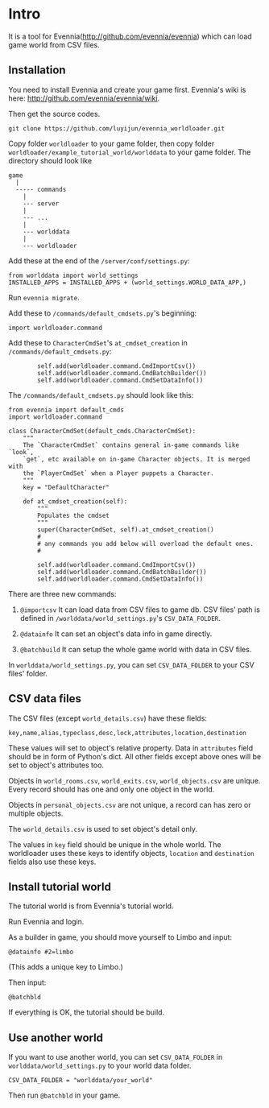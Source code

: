 # Intro
It is a tool for Evennia(http://github.com/evennia/evennia) which can load game world from CSV files.


## Installation
You need to install Evennia and create your game first. Evennia's wiki is here: http://github.com/evennia/evennia/wiki.

Then get the source codes.
```
git clone https://github.com/luyijun/evennia_worldloader.git
```

Copy folder ```worldloader``` to your game folder, then copy folder ```worldloader/example_tutorial_world/worlddata``` to your game folder. The directory should look like

```
game
  |
  ----- commands  
    |
    --- server
    |
    --- ...
    |
    --- worlddata
    |
    --- worldloader
```

Add these at the end of the ```/server/conf/settings.py```:
```
from worlddata import world_settings
INSTALLED_APPS = INSTALLED_APPS + (world_settings.WORLD_DATA_APP,)
```

Run ```evennia migrate```.
  
Add these to ```/commands/default_cmdsets.py```'s beginning:
```
import worldloader.command
```

Add these to ```CharacterCmdSet```'s ```at_cmdset_creation``` in ```/commands/default_cmdsets.py```:

```
        self.add(worldloader.command.CmdImportCsv())
        self.add(worldloader.command.CmdBatchBuilder())
        self.add(worldloader.command.CmdSetDataInfo())
```

The ```/commands/default_cmdsets.py``` should look like this:
```
from evennia import default_cmds
import worldloader.command

class CharacterCmdSet(default_cmds.CharacterCmdSet):
    """
    The `CharacterCmdSet` contains general in-game commands like `look`,
    `get`, etc available on in-game Character objects. It is merged with
    the `PlayerCmdSet` when a Player puppets a Character.
    """
    key = "DefaultCharacter"

    def at_cmdset_creation(self):
        """
        Populates the cmdset
        """
        super(CharacterCmdSet, self).at_cmdset_creation()
        #
        # any commands you add below will overload the default ones.
        #

        self.add(worldloader.command.CmdImportCsv())
        self.add(worldloader.command.CmdBatchBuilder())
        self.add(worldloader.command.CmdSetDataInfo())
```

There are three new commands:

1. ```@importcsv``` It can load data from CSV files to game db. CSV files' path is defined in ```/worlddata/world_settings.py```'s ```CSV_DATA_FOLDER```.

2. ```@datainfo``` It can set an object's data info in game directly.

3. ```@batchbuild``` It can setup the whole game world with data in CSV files.

In ```worlddata/world_settings.py```, you can set ```CSV_DATA_FOLDER``` to your CSV files' folder.



## CSV data files
The CSV files (except ```world_details.csv```) have these fields:
```
key,name,alias,typeclass,desc,lock,attributes,location,destination
```

These values will set to object's relative property. Data in ```attributes``` field should be in form of Python's dict. All other fields except above ones will be set to object's attributes too.

Objects in ```world_rooms.csv```, ```world_exits.csv```, ```world_objects.csv``` are unique. Every record should has one and only one object in the world.

Objects in ```personal_objects.csv``` are not unique, a record can has zero or multiple objects.

The ```world_details.csv``` is used to set object's detail only.

The values in ```key``` field should be unique in the whole world. The worldloader uses these keys to identify objects, ```location``` and ```destination``` fields also use these keys.



## Install tutorial world
The tutorial world is from Evennia's tutorial world.

Run Evennia and login.

As a builder in game, you should move yourself to Limbo and input:
```
@datainfo #2=limbo
```
(This adds a unique key to Limbo.)

Then input:
```
@batchbld
```

If everything is OK, the tutorial should be build.



## Use another world
If you want to use another world, you can set ```CSV_DATA_FOLDER``` in ```worlddata/world_settings.py``` to your world data folder.
```
CSV_DATA_FOLDER = "worlddata/your_world"
```

Then run ```@batchbld``` in your game.
